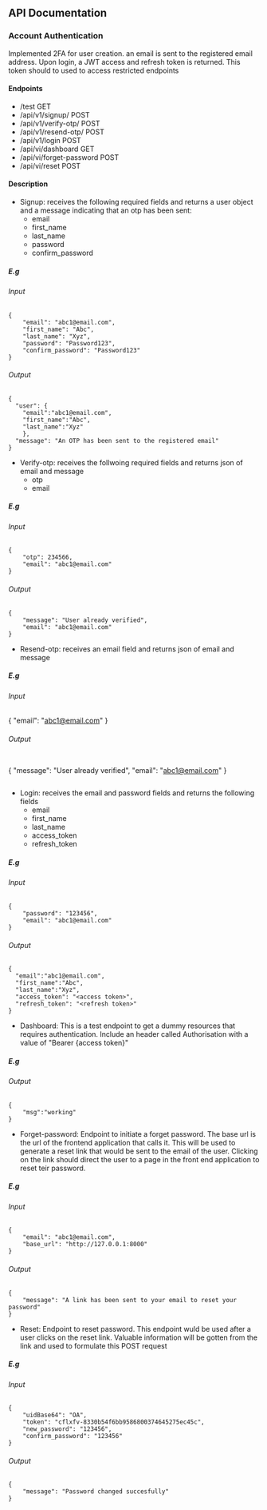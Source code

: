 ## API Documentation

### Account Authentication
Implemented 2FA for user creation. an email is sent to the registered email address. Upon login, a JWT access and refresh token is returned. This token should to used to access restricted endpoints

#### Endpoints
- /test GET
- /api/v1/signup/ POST
- /api/v1/verify-otp/ POST
- /api/v1/resend-otp/ POST
- /api/v1/login POST
- /api/vi/dashboard GET
- /api/vi/forget-password POST
- /api/vi/reset POST

#### Description
- Signup: receives the following required fields and returns a user object and a message indicating that an otp has been sent:
  * email
  * first_name
  * last_name
  * password
  * confirm_password 

##### E.g

###### Input
```
{
	"email": "abc1@email.com",
    "first_name": "Abc",
    "last_name": "Xyz",
    "password": "Password123",
    "confirm_password": "Password123"
}
```

###### Output
```
{
  "user": {
    "email":"abc1@email.com",
    "first_name":"Abc",
    "last_name":"Xyz"
    },
  "message": "An OTP has been sent to the registered email"
}
```

- Verify-otp: receives the follwoing required fields and returns json of email and message
  * otp
  * email
##### E.g

###### Input
```
{
    "otp": 234566,
    "email": "abc1@email.com"
}
```
###### Output
```
{
    "message": "User already verified",
    "email": "abc1@email.com"
}
```

- Resend-otp: receives an email field and returns json of email and message
##### E.g
###### Input
{
    "email": "abc1@email.com"
}
###### Output
```
```
{
    "message": "User already verified",
    "email": "abc1@email.com"
}
```
```

- Login: receives the email and password fields and returns the following fields
  * email
  * first_name
  * last_name
  * access_token
  * refresh_token
##### E.g

###### Input
```
{
    "password": "123456",
    "email": "abc1@email.com"
}
```
###### Output
```
{
  "email":"abc1@email.com",
  "first_name":"Abc",
  "last_name":"Xyz",
  "access_token": "<access token>",
  "refresh_token": "<refresh token>"
}
```
- Dashboard: This is a test endpoint to get a dummy resources that requires authentication. Include an header called Authorisation with a value of "Bearer {access token}"
##### E.g
###### Output
```
{
    "msg":"working"
}
```

- Forget-password: Endpoint to initiate a forget password. The base url is the url of the frontend application that calls it. This will be used to generate a reset link that would be sent to the email of the user. Clicking on the link should direct the user to a page in the front end application to reset teir password.
##### E.g
###### Input
```
{
    "email": "abc1@email.com",
    "base_url": "http://127.0.0.1:8000"
}
```
###### Output
```
{
    "message": "A link has been sent to your email to reset your password"
}
```

- Reset: Endpoint to reset password. This endpoint wuld be used after a user clicks on the reset link. Valuable information will be gotten from the link and used to formulate this POST request
##### E.g

###### Input
```
{
    "uidBase64": "OA",
    "token": "cflxfv-8330b54f6bb9586800374645275ec45c",
    "new_password": "123456",
    "confirm_password": "123456"
}
```
###### Output
```
{
    "message": "Password changed succesfully"
}
```